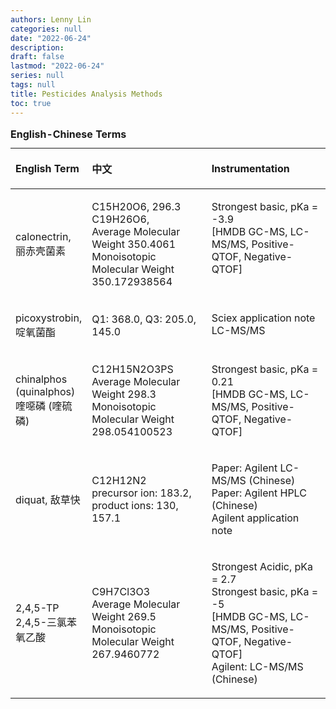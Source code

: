```yaml
---
authors: Lenny Lin
categories: null
date: "2022-06-24"
description: 
draft: false
lastmod: "2022-06-24"
series: null
tags: null
title: Pesticides Analysis Methods
toc: true
---
```





<!--more-->

<table style="width:100%;">
  <caption style="text-align:left", align = "top"><b>English-Chinese Terms</b></caption>
  <colgroup>
    <col style="width: 20%" /><col style="width: 40%" /><col style="width: 40%" />
  </colgroup>
  <thead>
  <tr style="text-align:left" class="header">
    <th><p>English Term</p></th><th><p>中文</p></th><th><p>Instrumentation</p></th>
  </tr>
  </thead>
  <tbody>
    <tr class="odd">
      <td VALIGN=Middle><p>
      calonectrin, 
      <br>
      丽赤壳菌素  
      </p></td>
      <td VALIGN=Middle><p>
      C15H20O6, 296.3
      <br>
      C19H26O6, 
      <br>
      Average Molecular Weight 350.4061
      <br>
      Monoisotopic Molecular Weight	350.172938564
      </p></td>
      <td VALIGN=TOP><p>
      Strongest basic, pKa = -3.9
      <br>
      <a ref ="https://hmdb.ca/metabolites/HMDB0034915">[HMDB GC-MS, LC-MS/MS, Positive-QTOF, Negative-QTOF]</a>
      </p></td>
    </tr>
    <tr class="even">
      <td VALIGN=Middle><p>
      picoxystrobin,
      <br>
      啶氧菌酯
      </p></td>
      <td VALIGN=Middle><p>
      Q1: 368.0, Q3: 205.0, 145.0
      </p></td>
      <td VALIGN=TOP><p>
      <a ref = "https://sciex.com/content/dam/SCIEX/pdf/tech-notes/cn/RUO-MKT-02-9447-ZH-A.pdf">Sciex application note LC-MS/MS</a>
      </p></td>
    </tr>
    <tr class="odd">
      <td VALIGN=Middle><p>
      chinalphos (quinalphos)
      <br>
      喹噁磷 (喹硫磷)
      </p></td>
      <td VALIGN=Middle><p>
      C12H15N2O3PS
      <br>
      Average Molecular Weight	298.3
      <br>
      Monoisotopic Molecular Weight	298.054100523
      </p></td>
      <td VALIGN=TOP><p>
      Strongest basic, pKa = 0.21
      <br>
      <a ref ="https://hmdb.ca/metabolites/HMDB0257033">[HMDB GC-MS, LC-MS/MS, Positive-QTOF, Negative-QTOF]</a>
      </p></td>
    </tr>
    <tr class="even">
      <td VALIGN=Middle><p>
      diquat, 敌草快
      </p></td>
      <td VALIGN=Middle><p>
      C12H12N2  
      <br>
      precursor ion: 183.2, product ions: 130, 157.1
      </p></td>
      <td VALIGN=TOP><p>
      <a ref="http://nyfzx.com/pdf/fx/液相色谱-串联质谱法测定水果中8种极性农药残留量.pdf">Paper: Agilent LC-MS/MS (Chinese)</a>
      <br>
      <a ref = "https://www.chemalink.net/data/download/53f8136d60c08a6a.html">Paper: Agilent HPLC (Chinese)</a>
      <br>
      <a ref = "https://www.agilent.com/cs/library/applications/5990-6323CHCN.pdf">Agilent application note</a>
      </p></td>
    </tr>
    <tr class="odd">
      <td VALIGN=Middle><p>
      2,4,5-TP
      <br>
      2,4,5-三氯苯氧乙酸
      </p></td>
      <td VALIGN=Middle><p>
      C9H7Cl3O3
      <br>
      Average Molecular Weight	269.5
      <br>
      Monoisotopic Molecular Weight	267.9460772
      </p></td>
      <td VALIGN=TOP><p>
      Strongest Acidic, pKa = 2.7
      <br>
      Strongest basic, pKa = -5
      <br>
      <a ref = "https://hmdb.ca/metabolites/HMDB0257033">[HMDB GC-MS, LC-MS/MS, Positive-QTOF, Negative-QTOF]</a>
      <br>
      <a ref="https://www.agilent.com/cs/library/applications/5991-8661ZHCN.pdf">Agilent: LC-MS/MS (Chinese)</a>
      </p></td>
    </tr>
  </tbody>
</table>
